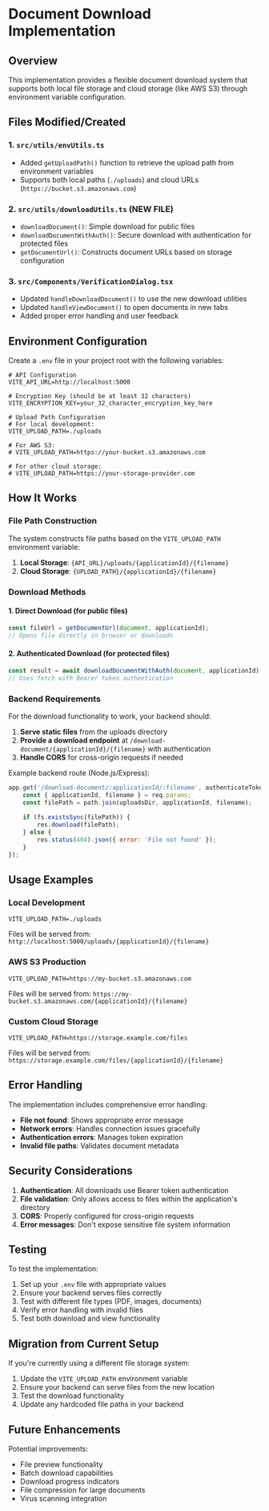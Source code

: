 # Document Download Implementation

## Overview
This implementation provides a flexible document download system that supports both local file storage and cloud storage (like AWS S3) through environment variable configuration.

## Files Modified/Created

### 1. `src/utils/envUtils.ts`
- Added `getUploadPath()` function to retrieve the upload path from environment variables
- Supports both local paths (`./uploads`) and cloud URLs (`https://bucket.s3.amazonaws.com`)

### 2. `src/utils/downloadUtils.ts` (NEW FILE)
- `downloadDocument()`: Simple download for public files
- `downloadDocumentWithAuth()`: Secure download with authentication for protected files
- `getDocumentUrl()`: Constructs document URLs based on storage configuration

### 3. `src/Components/VerificationDialog.tsx`
- Updated `handleDownloadDocument()` to use the new download utilities
- Updated `handleViewDocument()` to open documents in new tabs
- Added proper error handling and user feedback

## Environment Configuration

Create a `.env` file in your project root with the following variables:

```env
# API Configuration
VITE_API_URL=http://localhost:5000

# Encryption Key (should be at least 32 characters)
VITE_ENCRYPTION_KEY=your_32_character_encryption_key_here

# Upload Path Configuration
# For local development:
VITE_UPLOAD_PATH=./uploads

# For AWS S3:
# VITE_UPLOAD_PATH=https://your-bucket.s3.amazonaws.com

# For other cloud storage:
# VITE_UPLOAD_PATH=https://your-storage-provider.com
```

## How It Works

### File Path Construction
The system constructs file paths based on the `VITE_UPLOAD_PATH` environment variable:

1. **Local Storage**: `{API_URL}/uploads/{applicationId}/{filename}`
2. **Cloud Storage**: `{UPLOAD_PATH}/{applicationId}/{filename}`

### Download Methods

#### 1. Direct Download (for public files)
```typescript
const fileUrl = getDocumentUrl(document, applicationId);
// Opens file directly in browser or downloads
```

#### 2. Authenticated Download (for protected files)
```typescript
const result = await downloadDocumentWithAuth(document, applicationId);
// Uses fetch with Bearer token authentication
```

### Backend Requirements

For the download functionality to work, your backend should:

1. **Serve static files** from the uploads directory
2. **Provide a download endpoint** at `/download-document/{applicationId}/{filename}` with authentication
3. **Handle CORS** for cross-origin requests if needed

Example backend route (Node.js/Express):
```javascript
app.get('/download-document/:applicationId/:filename', authenticateToken, (req, res) => {
    const { applicationId, filename } = req.params;
    const filePath = path.join(uploadsDir, applicationId, filename);
    
    if (fs.existsSync(filePath)) {
        res.download(filePath);
    } else {
        res.status(404).json({ error: 'File not found' });
    }
});
```

## Usage Examples

### Local Development
```env
VITE_UPLOAD_PATH=./uploads
```
Files will be served from: `http://localhost:5000/uploads/{applicationId}/{filename}`

### AWS S3 Production
```env
VITE_UPLOAD_PATH=https://my-bucket.s3.amazonaws.com
```
Files will be served from: `https://my-bucket.s3.amazonaws.com/{applicationId}/{filename}`

### Custom Cloud Storage
```env
VITE_UPLOAD_PATH=https://storage.example.com/files
```
Files will be served from: `https://storage.example.com/files/{applicationId}/{filename}`

## Error Handling

The implementation includes comprehensive error handling:

- **File not found**: Shows appropriate error message
- **Network errors**: Handles connection issues gracefully
- **Authentication errors**: Manages token expiration
- **Invalid file paths**: Validates document metadata

## Security Considerations

1. **Authentication**: All downloads use Bearer token authentication
2. **File validation**: Only allows access to files within the application's directory
3. **CORS**: Properly configured for cross-origin requests
4. **Error messages**: Don't expose sensitive file system information

## Testing

To test the implementation:

1. Set up your `.env` file with appropriate values
2. Ensure your backend serves files correctly
3. Test with different file types (PDF, images, documents)
4. Verify error handling with invalid files
5. Test both download and view functionality

## Migration from Current Setup

If you're currently using a different file storage system:

1. Update the `VITE_UPLOAD_PATH` environment variable
2. Ensure your backend can serve files from the new location
3. Test the download functionality
4. Update any hardcoded file paths in your backend

## Future Enhancements

Potential improvements:
- File preview functionality
- Batch download capabilities
- Download progress indicators
- File compression for large documents
- Virus scanning integration
